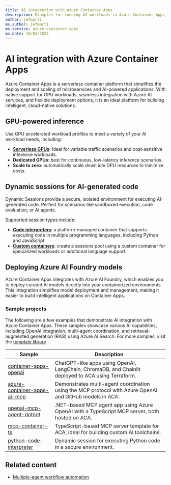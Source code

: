 ```yaml
---
title: AI integration with Azure Container Apps
description: Examples for running AI workloads in Azure Container Apps, including GPU-powered inference, dynamic sessions, and deploying Azure AI Foundry models.
author: jefmarti
ms.author: jefmarti
ms.service: azure-container-apps
ms.date: 10/03/2025
---
```


# AI integration with Azure Container Apps

Azure Container Apps is a serverless container platform that simplifies the deployment and scaling of microservices and AI-powered applications. With native support for GPU workloads, seamless integration with Azure AI services, and flexible deployment options, it is an ideal platform for building intelligent, cloud-native solutions.


## GPU-powered inference

Use GPU accelerated workload profiles to meet a variety of your AI workload needs, including:

- **[Serverless GPUs](https://learn.microsoft.com/azure/container-apps/gpu-serverless-overview)**: Ideal for variable traffic scenarios and cost-sensitive inference workloads.
- **Dedicated GPUs**: best for continuous, low-latency inference scenarios.
- **Scale to zero**: automatically scale down idle GPU resources to minimize costs.

## Dynamic sessions for AI-generated code

Dynamic Sessions provide a secure, isolated environment for executing AI-generated code. Perfect for scenarios like sandboxed execution, code evaluation, or AI agents.

Supported session types include:
- **[Code interpreters](https://learn.microsoft.com/azure/container-apps/sessions-code-interpreter)**: a platform-managed container that supports executing code in multiple programming languages, including Python and JavaScript.
- **[Custom containers](https://learn.microsoft.com/azure/container-apps/sessions-custom-container)**: create a sessions pool using a custom container for specialized workloads or additional language support.

## Deploying Azure AI Foundry models

Azure Container Apps integrates with Azure AI Foundry, which enables you to deploy curated AI models directly into your containerized environments. This integration simplifies model deployment and management, making it easier to build intelligent applications on Container Apps.

### Sample projects

The following are a few examples that demonstrate AI integration with Azure Container Apps. These samples showcase various AI capabilities, including OpenAI integration, multi-agent coordination, and retrieval-augmented generation (RAG) using Azure AI Search. For more samples, visit the [template library](https://azure-sdk.github.io/awesome-azd/?name=azure+container+apps)

| Sample | Description |
|--------|-------------|
| [container-apps-openai](https://github.com/Azure-Samples/container-apps-openai) | ChatGPT-like apps using OpenAI, LangChain, ChromaDB, and Chainlit deployed to ACA using Terraform. |
| [azure-container-apps-ai-mcp](https://github.com/Azure-Samples/azure-container-apps-ai-mcp) | Demonstrates multi-agent coordination using the MCP protocol with Azure OpenAI and GitHub models in ACA. |
| [openai-mcp-agent-dotnet](https://github.com/Azure-Samples/openai-mcp-agent-dotnet) | .NET-based MCP agent app using Azure OpenAI with a TypeScript MCP server, both hosted on ACA. |
| [mcp-container-ts](https://github.com/Azure-Samples/mcp-container-ts) | TypeScript-based MCP server template for ACA, ideal for building custom AI toolchains. |
| [python-code-interpreter](https://github.com/Azure-Samples/aca-python-code-interpreter-session) | Dynamic session for executing Python code in a secure environment. |

## Related content
- [Multiple-agent workflow automation](/azure/architecture/ai-ml/idea/multiple-agent-workflow-automation)


